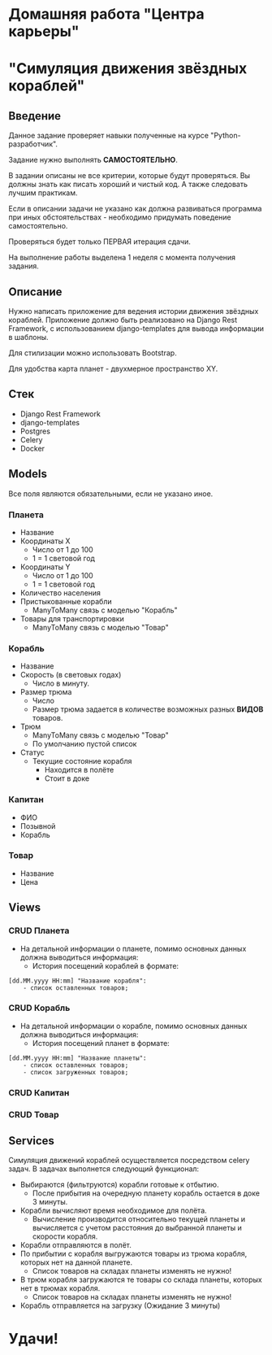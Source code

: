 # Домашняя работа "Центра карьеры"
# "Симуляция движения звёздных кораблей"

## Введение

Данное задание проверяет навыки полученные на курсе "Python-разработчик".

Задание нужно выполнять __САМОСТОЯТЕЛЬНО__.

В задании описаны не все критерии, которые будут проверяться.
Вы должны знать как писать хороший и чистый код.
А также следовать лучшим практикам.

Если в описании задачи не указано как должна развиваться программа при иных обстоятельствах - необходимо придумать поведение самостоятельно.

Проверяться будет только ПЕРВАЯ итерация сдачи.

На выполнение работы выделена 1 неделя с момента получения задания.

## Описание

Нужно написать приложение для ведения истории движения звёздных кораблей.
Приложение должно быть реализовано на Django Rest Framework, с использованием django-templates для вывода информации в шаблоны.

Для стилизации можно использовать Bootstrap.

Для удобства карта планет - двухмерное пространство XY.

## Стек
- Django Rest Framework
- django-templates
- Postgres
- Celery
- Docker

## Models

Все поля являются обязательными, если не указано иное.

### Планета
 - Название
 - Координаты X
   - Число от 1 до 100
   - 1 = 1 световой год
 - Координаты Y
   - Число от 1 до 100
   - 1 = 1 световой год
 - Количество населения
 - Пристыкованные корабли
   - ManyToMany связь с моделью "Корабль"
 - Товары для транспортировки
   - ManyToMany связь с моделью "Товар"

### Корабль
 - Название
 - Скорость (в световых годах)
    - Число в минуту.
 - Размер трюма
    - Число
    - Размер трюма задается в количестве возможных разных __ВИДОВ__ товаров.
 - Трюм
    - ManyToMany связь с моделью "Товар"
    - По умолчанию пустой список
 - Статус
    - Текущие состояние корабля
       - Находится в полёте
       - Стоит в доке

### Капитан
 - ФИО
 - Позывной
 - Корабль

### Товар
 - Название
 - Цена

## Views
 
### CRUD Планета
   - На детальной информации о планете, помимо основных данных должна выводиться информация:
     - История посещений кораблей в формате:
```commandline
[dd.MM.yyyy HH:mm] "Название корабля":
    - список оставленных товаров;
```
### CRUD Корабль
   - На детальной информации о корабле, помимо основных данных должна выводиться информация:
     - История посещений планет в формате:
```commandline
[dd.MM.yyyy HH:mm] "Название планеты":
    - список оставленных товаров;
    - список загруженных товаров;
```
### CRUD Капитан
### CRUD Товар

## Services
Симуляция движений кораблей осуществляется посредством celery задач.
В задачах выполнется следующий функционал:
- Выбираются (фильтруются) корабли готовые к отбытию.
   - После прибытия на очередную планету корабль остается в доке 3 минуты.
- Корабли вычисляют время необходимое для полёта.
   - Вычисление производится относительно текущей планеты и вычисляется с учетом расстояния до выбранной планеты и скорости корабля.
- Корабли отправляются в полёт.
- По прибытии с корабля выгружаются товары из трюма корабля, которых нет на данной планете.
   - Список товаров на складах планеты изменять не нужно!
- В трюм корабля загружаются те товары со склада планеты, которых нет в трюмах корабля.
   - Список товаров на складах планеты изменять не нужно!
- Корабль отправляется на загрузку (Ожидание 3 минуты)

# Удачи!
